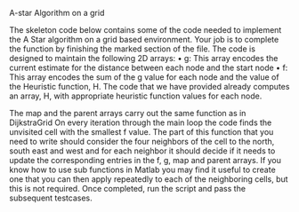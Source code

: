
A-star Algorithm on a grid

The skeleton code below contains some of the code needed to implement the A Star algorithm on a grid based environment. 
Your job is to complete the function by finishing the marked section of the file. The code is designed to maintain the following 2D arrays:
            • g: This array encodes the current estimate for the distance between each node and the start node 
            • f:  This array encodes the sum of the g value for each node and the value of the Heuristic function, H. The code that we have provided already computes an array, H, with appropriate heuristic function values for each node.

The map and the parent arrays carry out the same function as in DijkstraGrid 
On every iteration through the main loop the code finds the unvisited cell with the smallest f value. 
The part of this function that you need to write should consider the four neighbors of the cell to the north, south east and west and for each neighbor it should decide if it needs to update the corresponding entries in the f, g, map and parent arrays.
If you know how to use sub functions in Matlab you may find it useful to create one that you can then apply repeatedly to each of the neighboring cells, but this is not required.
Once completed, run the script and pass the subsequent testcases.
